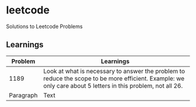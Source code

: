# leetcode

Solutions to Leetcode Problems

## Learnings

| Problem   | Learnings                                                                                                                                                    |
| --------- | ------------------------------------------------------------------------------------------------------------------------------------------------------------ |
| 1189      | Look at what is necessary to answer the problem to reduce the scope to be more efficient. Example: we only care about 5 letters in this problem, not all 26. |
| Paragraph | Text                                                                                                                                                         |

